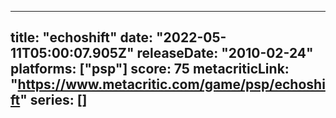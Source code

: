 
---
title: "echoshift"
date: "2022-05-11T05:00:07.905Z"
releaseDate: "2010-02-24"
platforms: ["psp"]
score: 75
metacriticLink: "https://www.metacritic.com/game/psp/echoshift"
series: []
---
